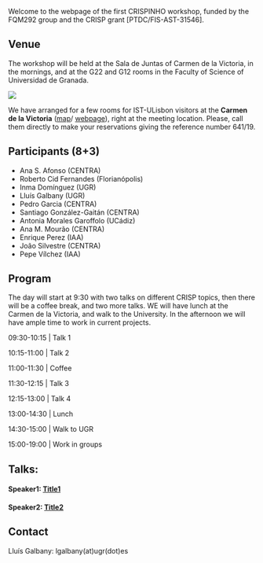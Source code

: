 Welcome to the webpage of the first CRISPINHO workshop, funded by the FQM292 group and the CRISP grant [PTDC/FIS-AST-31546]. 

## Venue

The workshop will be held at the Sala de Juntas of Carmen de la Victoria, in the mornings, and at the G22 and G12 rooms in the Faculty of Science of Universidad de Granada.

[![](https://raw.githubusercontent.com/amusing-muse/crispinho2020/master/map.png)](https://www.google.com/maps/dir/Carmen+de+la+Victoria,+Cuesta+del+Chapiz,+9,+18010+Granada/Faculty+of+Sciences+of+the+UGR,+Avenida+de+Fuente+Nueva,+s%2Fn,+18071+Granada/@37.1792554,-3.6077715,15z/data=!3m1!4b1!4m14!4m13!1m5!1m1!1s0xd71fcc9ac4d670b:0x9edd116b4ac23362!2m2!1d-3.5886695!2d37.1808104!1m5!1m1!1s0xd71fcec9131a577:0x2d03f6ab4085cc8e!2m2!1d-3.6096739!2d37.179749!3e2)

We have arranged for a few rooms for IST-ULisbon visitors at the **Carmen de la Victoria** ([map](https://www.google.com/maps/place/Carmen+de+la+Victoria/@37.1792554,-3.6077715,15z/data=!4m5!3m4!1s0xd71fcc9ac4d670b:0x9edd116b4ac23362!8m2!3d37.1808104!4d-3.5886695)/ 
[webpage](http://carmendelavictoria.ugr.es/)), right at the meeting location. Please, call them directly to make your reservations giving the reference number 641/19.

## Participants (8+3)

- Ana S. Afonso (CENTRA)
- Roberto Cid Fernandes (Florianópolis)
- Inma Domínguez (UGR)
- Lluís Galbany (UGR)
- Pedro Garcia (CENTRA)
- Santiago González-Gaitán (CENTRA)
- Antonia Morales Garoffolo (UCádiz)
- Ana M. Mourão (CENTRA)
- Enrique Perez (IAA) 
- João Silvestre (CENTRA)
- Pepe Vílchez (IAA) 

## Program

The day will start at 9:30 with two talks on different CRISP topics, then there will be a coffee break, and two more talks. WE will have lunch at the Carmen de la Victoria, and walk to the University. In the afternoon we will have ample time to work in current projects.

 09:30-10:15 | Talk 1                  
 
 10:15-11:00 | Talk 2                  
 
 11:00-11:30 | Coffee                  
 
 11:30-12:15 | Talk 3                  
 
 12:15-13:00 | Talk 4                  
 
 13:00-14:30 | Lunch                   
 
 14:30-15:00 | Walk to UGR             
 
 15:00-19:00 | Work in groups          

## Talks:

#### Speaker1: [Title1](https://github.com/amusing-muse/workshop2/blob/master/talks/file.pdf)

#### Speaker2: [Title2](https://github.com/amusing-muse/workshop2/blob/master/talks/file.pdf)


## Contact

Lluís Galbany: lgalbany(at)ugr(dot)es

